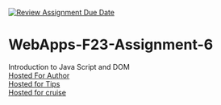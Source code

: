 [![Review Assignment Due Date](https://classroom.github.com/assets/deadline-readme-button-24ddc0f5d75046c5622901739e7c5dd533143b0c8e959d652212380cedb1ea36.svg)](https://classroom.github.com/a/b9NC0g7h)
# WebApps-F23-Assignment-6
Introduction to Java Script and DOM
<br>
[Hosted For Author](https://44-563-webapps-f23.github.io/44563-webapps-f23-assignment6-Skr299/author.htm/)
<br>
[Hosted for Tips](https://44-563-webapps-f23.github.io/44563-webapps-f23-assignment6-Skr299/tips.html/)<br>
[Hosted for cruise](https://44-563-webapps-f23.github.io/44563-webapps-f23-assignment6-Skr299/cruise.html/)


